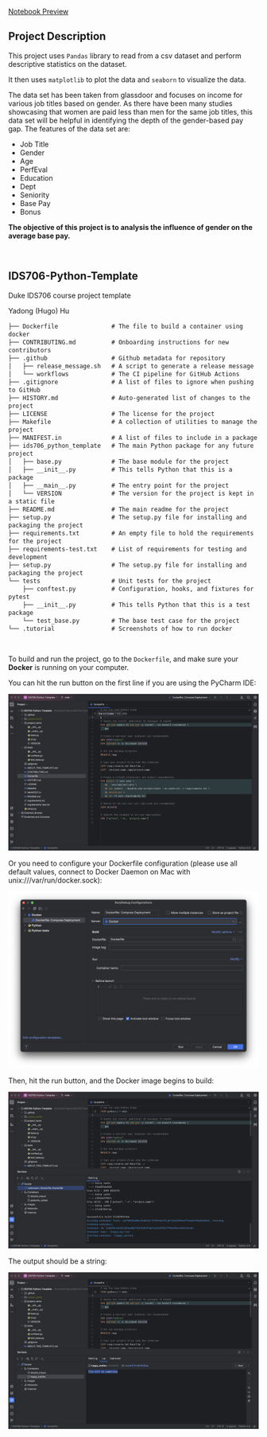 [Notebook Preview](Hugo_Project_1.ipynb)

## Project Description
This project uses ```Pandas``` library to read from a csv dataset and perform descriptive statistics on the dataset. 

It then uses ```matplotlib``` to plot the data and ```seaborn``` to visualize the data.

The data set has been taken from glassdoor and focuses on income for various job titles based on gender. As there have been many studies showcasing that women are paid less than men for the same job titles, this data set will be helpful in identifying the depth of the gender-based pay gap. The features of the data set are:
- Job Title
- Gender
- Age
- PerfEval
- Education
- Dept
- Seniority
- Base Pay
- Bonus

**The objective of this project is to analysis the influence of gender on the average base pay.**

<br />


## IDS706-Python-Template
Duke IDS706 course project template

Yadong (Hugo) Hu

```
├── Dockerfile               # The file to build a container using docker
├── CONTRIBUTING.md          # Onboarding instructions for new contributors
├── .github                  # Github metadata for repository
│   ├── release_message.sh   # A script to generate a release message
│   └── workflows            # The CI pipeline for GitHub Actions
├── .gitignore               # A list of files to ignore when pushing to GitHub
├── HISTORY.md               # Auto-generated list of changes to the project
├── LICENSE                  # The license for the project
├── Makefile                 # A collection of utilities to manage the project
├── MANIFEST.in              # A list of files to include in a package
├── ids706_python_template   # The main Python package for any future project
│   ├── base.py              # The base module for the project
│   ├── __init__.py          # This tells Python that this is a package
│   ├── __main__.py          # The entry point for the project
│   └── VERSION              # The version for the project is kept in a static file
├── README.md                # The main readme for the project
├── setup.py                 # The setup.py file for installing and packaging the project
├── requirements.txt         # An empty file to hold the requirements for the project
├── requirements-test.txt    # List of requirements for testing and development
├── setup.py                 # The setup.py file for installing and packaging the project
└── tests                    # Unit tests for the project
    ├── conftest.py          # Configuration, hooks, and fixtures for pytest
    ├── __init__.py          # This tells Python that this is a test package
    └── test_base.py         # The base test case for the project
└── .tutorial                # Screenshots of how to run docker
```

<br />

To build and run the project, go to the ```Dockerfile```, and make sure your **Docker** is running on your computer.

You can hit the run button on the first line if you are using the PyCharm IDE:

![](/.tutorial/step1.png)

Or you need to configure your Dockerfile configuration (please use all default values, connect to Docker Daemon on Mac with unix:///var/run/docker.sock):

![](/.tutorial/step2.png)

Then, hit the run button, and the Docker image begins to build:

![](/.tutorial/step3.png)

The output should be a string:

![](/.tutorial/step4.png)

<br />
